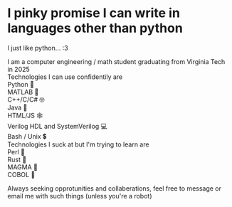 # I pinky promise I can write in languages other than python
I just like python... :3

I am a computer engineering / math student graduating from Virginia Tech in 2025  
Technologies I can use confidentily are   
Python 🐍  
MATLAB 💩  
C++/C/C# 🤓  
Java 💩  
HTML/JS 🕸️  
Verilog HDL and SystemVerilog 💻  
Bash / Unix 💲  
Technologies I suck at but I'm trying to learn are  
Perl 🐫  
Rust 🦺  
MAGMA 💩  
COBOL 🏦  

Always seeking opprotunities and collaberations, feel free to message or email me with such things (unless you're a robot)
<!--
**PrestonXPitzer/PrestonXPitzer** is a ✨ _special_ ✨ repository because its `README.md` (this file) appears on your GitHub profile.

Here are some ideas to get you started:

- 🔭 I’m currently working on ...
- 🌱 I’m currently learning ...
- 👯 I’m looking to collaborate on ...
- 🤔 I’m looking for help with ...
- 💬 Ask me about ...
- 📫 How to reach me: ...
- 😄 Pronouns: ...
- ⚡ Fun fact: ...
-->
